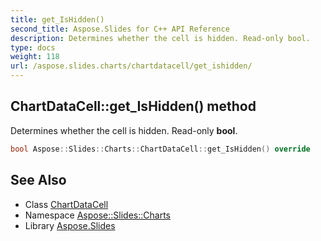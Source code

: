 ```yaml
---
title: get_IsHidden()
second_title: Aspose.Slides for C++ API Reference
description: Determines whether the cell is hidden. Read-only bool.
type: docs
weight: 118
url: /aspose.slides.charts/chartdatacell/get_ishidden/
---
```

## ChartDataCell::get_IsHidden() method


Determines whether the cell is hidden. Read-only **bool**.

```cpp
bool Aspose::Slides::Charts::ChartDataCell::get_IsHidden() override
```

## See Also

* Class [ChartDataCell](../)
* Namespace [Aspose::Slides::Charts](../../)
* Library [Aspose.Slides](../../../)